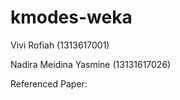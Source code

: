 # kmodes-weka

Vivi Rofiah (1313617001)

Nadira Meidina Yasmine (13131617026)



Referenced Paper: 
